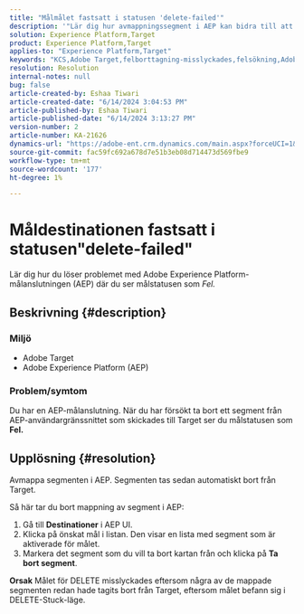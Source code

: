 ```yaml
---
title: "Målmålet fastsatt i statusen 'delete-failed'"
description: '"Lär dig hur avmappningssegment i AEP kan bidra till att lösa statusfelet "delete-failed"."'
solution: Experience Platform,Target
product: Experience Platform,Target
applies-to: "Experience Platform,Target"
keywords: "KCS,Adobe Target,felborttagning-misslyckades,felsökning,Adobe Experience Platform,ta bort segment,AEP"
resolution: Resolution
internal-notes: null
bug: false
article-created-by: Eshaa Tiwari
article-created-date: "6/14/2024 3:04:53 PM"
article-published-by: Eshaa Tiwari
article-published-date: "6/14/2024 3:13:27 PM"
version-number: 2
article-number: KA-21626
dynamics-url: "https://adobe-ent.crm.dynamics.com/main.aspx?forceUCI=1&pagetype=entityrecord&etn=knowledgearticle&id=11d20d70-5f2a-ef11-840a-6045bd029b18"
source-git-commit: fac59fc692a678d7e51b3eb08d714473d569fbe9
workflow-type: tm+mt
source-wordcount: '177'
ht-degree: 1%

---
```


# Måldestinationen fastsatt i statusen&quot;delete-failed&quot;


Lär dig hur du löser problemet med Adobe Experience Platform-målanslutningen (AEP) där du ser målstatusen som *Fel.*

## Beskrivning {#description}


### Miljö

- Adobe Target
- Adobe Experience Platform (AEP)


### Problem/symtom

Du har en AEP-målanslutning. När du har försökt ta bort ett segment från AEP-användargränssnittet som skickades till Target ser du målstatusen som <b>Fel.</b>


## Upplösning {#resolution}


Avmappa segmenten i AEP. Segmenten tas sedan automatiskt bort från Target.

Så här tar du bort mappning av segment i AEP:

1. Gå till <b>Destinationer</b> i AEP UI.
2. Klicka på önskat mål i listan. Den visar en lista med segment som är aktiverade för målet.
3. Markera det segment som du vill ta bort kartan från och klicka på <b>Ta bort segment</b>.

<b>Orsak</b>
Målet för DELETE misslyckades eftersom några av de mappade segmenten redan hade tagits bort från Target, eftersom målet befann sig i DELETE-Stuck-läge.
